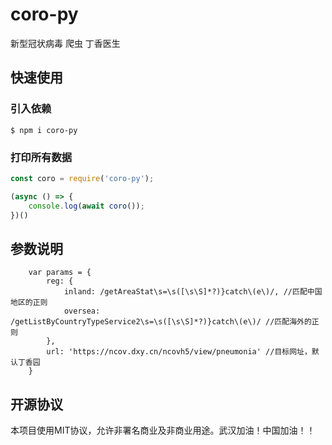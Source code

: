 # coro-py
新型冠状病毒 爬虫 丁香医生

## 快速使用

### 引入依赖
```
$ npm i coro-py 
```

### 打印所有数据
```js
const coro = require('coro-py');

(async () => {
	console.log(await coro());
})()
```

## 参数说明

```
	var params = {
		reg: {
			inland: /getAreaStat\s=\s([\s\S]*?)}catch\(e\)/, //匹配中国地区的正则
			oversea: /getListByCountryTypeService2\s=\s([\s\S]*?)}catch\(e\)/ //匹配海外的正则
		},
		url: 'https://ncov.dxy.cn/ncovh5/view/pneumonia' //目标网址，默认丁香园
	}
```

## 开源协议

本项目使用MIT协议，允许非署名商业及非商业用途。武汉加油！中国加油！！